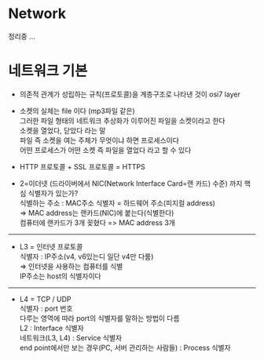 # Network
정리중 ...  
# 네트워크 기본

- 의존적 관계가 성립하는 규칙(프로토콜)을 계층구조로 나타낸 것이 osi7 layer
- 소켓의 실체는 file 이다 (mp3파일 같은)  
그러한 파일 형태의 네트워크 추상화가 이루어진 파일을 소켓이라고 한다  
소켓을 열었다, 닫았다 라는 말  
파일 즉 소켓을 여는 주체가 무엇이냐 하면 프로세스이다  
어떤 프로세스가 어떤 소켓 즉 파일을 열었다 라고 할 수 있다
- HTTP 프로토콜 + SSL 프로토콜 = HTTPS


- 2=이더넷 (드라이버에서 NIC(Network Interface Card=랜 카드) 수준) 까지 핵심 식별자가 있는가?  
식별하는 주소 : MAC주소 식별자 = 하드웨어 주소(피지컬 address)  
⇒ MAC address는 랜카드(NIC)에 붙는다(식별한다)  
컴퓨터에 랜카드가 3개 꽂혔다 => MAC address 3개

---

- L3 = 인터넷 프로토콜  
식별자 : IP주소(v4, v6있는디 일단 v4만 다룸)  
⇒ 인터넷을 사용하는 컴퓨터를 식별  
IP주소는 host의 식별자이다

---

- L4 = TCP / UDP  
식별자 : port 번호  
다루는 영역에 따라 port의 식별자를 말하는 방법이 다름  
L2 : Interface 식별자  
네트워크(L3, L4) : Service 식별자  
end point에서만 보는 경우(PC, 서버 관리하는 사람들) : Process 식별자
